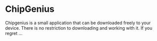# ChipGenius
Chipgenius is a small application that can be downloaded freely to your device. There is no restriction to downloading and working with it. If you regret ...
